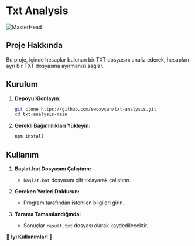 # Txt Analysis

![MasterHead](https://cdn.discordapp.com/attachments/1246963243738464406/1261506270129684550/image.png?ex=66992384&is=6697d204&hm=6b5bff69b8e3539ac6bccc5af3cabfcc0c816925d88a0551eade57a8d8bc1e71&)

## Proje Hakkında

Bu proje, içinde hesaplar bulunan bir TXT dosyasını analiz ederek, hesapları ayrı bir TXT dosyasına ayırmanızı sağlar.

## Kurulum

1. **Depoyu Klonlayın:**
    ```bash
    git clone https://github.com/swoxycan/txt-analysis.git
    cd txt-analysis-main
    ```

2. **Gerekli Bağımlılıkları Yükleyin:**
    ```bash
    npm install
    ```

## Kullanım

1. **Başlat.bat Dosyasını Çalıştırın:**
    - `başlat.bat` dosyasını çift tıklayarak çalıştırın.

2. **Gereken Yerleri Doldurun:**
    - Program tarafından istenilen bilgileri girin.

3. **Tarama Tamamlandığında:**
    - Sonuçlar `result.txt` dosyası olarak kaydedilecektir.

💫 **İyi Kullanımlar!** 💫
